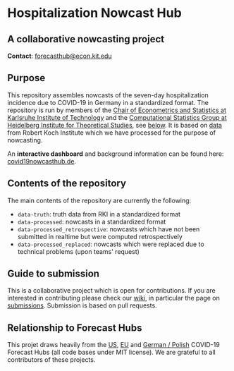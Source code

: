 # Hospitalization Nowcast Hub

## A collaborative nowcasting project

**Contact**: forecasthub@econ.kit.edu

## Purpose

This repository assembles nowcasts of the seven-day hospitalization incidence due to COVID-19 in Germany in a standardized format. The repository is run by members of the [Chair of Econometrics and Statistics at Karlsruhe Institute of Technology](https://statistik.econ.kit.edu/index.php) and the [Computational Statistics Group at Heidelberg Institute for Theoretical Studies](https://www.h-its.org/research/cst/), see [below](#forecast-hub-team). It is based on [data](https://github.com/KITmetricslab/hospitalization-nowcast-hub/wiki/Truth-data) from Robert Koch Institute which we have processed for the purpose of nowcasting.

An **interactive dashboard** and background information can be found here: [covid19nowcasthub.de](https://covid19nowcasthub.de/).

## Contents of the repository

The main contents of the repository are currently the following:

- `data-truth`: truth data from RKI in a standardized format
- `data-processed`: nowcasts in a standardized format
- `data-processed_retrospective`: nowcasts which have not been submitted in realtime but were computed retrospectively
- `data-processed_replaced`: nowcasts which were replaced due to technical problems (upon teams' request)


## Guide to submission

This is a collaborative project which is open for contributions. If you are interested in contributing please check our [wiki](https://github.com/KITmetricslab/hospitalization-nowcast-hub/wiki), in particular the page on [submissions](https://github.com/KITmetricslab/hospitalization-nowcast-hub/wiki/Submission). Submission is based on pull requests.

## Relationship to Forecast Hubs

This projet draws heavily from the [US](https://github.com/reichlab/covid19-forecast-hub/), [EU](https://github.com/epiforecasts/covid19-forecast-hub-europe/) and [German / Polish](https://github.com/KITmetricslab/covid19-forecast-hub-de) COVID-19 Forecast Hubs (all code bases under MIT license). We are grateful to all contributors of these projects.
